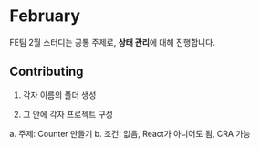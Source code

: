 # February

FE팀 2월 스터디는 공통 주제로, **상태 관리**에 대해 진행합니다.

## Contributing

1. 각자 이름의 폴더 생성

2. 그 안에 각자 프로젝트 구성

  a. 주제: Counter 만들기
  b. 조건: 없음, React가 아니어도 됨, CRA 가능
